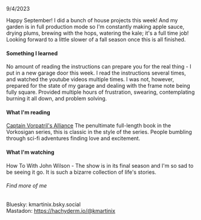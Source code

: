 9/4/2023

Happy September! I  did a bunch of  house projects  this week! And my garden is in full production mode so I'm constantly making apple sauce, drying plums, brewing with the hops, watering the kale; it's a full time job! Looking forward to a little slower  of a fall  season once this is all finished. 

#### Something I learned
No amount of reading the instructions can prepare you for  the real thing - I put in a new garage door this week. I read the  instructions several times, and watched the youtube videos multiple times. I was not, however, prepared for the state of my garage and dealing with the  frame note being fully square. Provided multiple hours of frustration, swearing, contemplating burning it all down, and problem solving.

#### What I'm reading
[Captain Vorpatril's Alliance](https://www.goodreads.com/book/show/12998057-captain-vorpatril-s-alliance) The penultimate full-length book in  the Vorkosigan series, this is classic  in the style of the series. People bumbling through sci-fi adventures finding love and excitement. 
#### What I'm watching
How To With John Wilson  -  The show is in its final season and I'm so sad to be seeing it go. It is such a bizarre collection of life's stories. 

###### Find more of me 

Bluesky: kmartinix.bsky.social  
Mastadon: https://hachyderm.io/@kmartinix